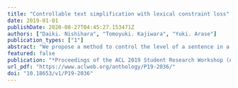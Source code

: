 ```yaml
---
title: "Controllable text simplification with lexical constraint loss"
date: 2019-01-01
publishDate: 2020-08-27T04:45:27.153471Z
authors: ["Daiki. Nishihara", "Tomoyuki. Kajiwara", "Yuki. Arase"]
publication_types: ["1"]
abstract: "We propose a method to control the level of a sentence in a text simplification task. Text simplification is a monolingual translation task translating a complex sentence into a simpler and easier to understand the alternative. In this study, we use the grade level of the US education system as the level of the sentence. Our text simplification method succeeds in translating an input into a specific grade level by considering levels of both sentences and words. Sentence level is considered by adding the target grade level as input. By contrast, the word level is considered by adding weights to the training loss based on words that frequently appear in sentences of the desired grade level. Although existing models that consider only the sentence level may control the syntactic complexity, they tend to generate words beyond the target level. Our approach can control both the lexical and syntactic complexity and achieve an aggressive rewriting. Experiment results indicate that the proposed method improves the metrics of both BLEU and SARI."
featured: false
publication: "*Proceedings of the ACL 2019 Student Research Workshop (ACL 2019 SRW)*"
url_pdf: "https://www.aclweb.org/anthology/P19-2036/"
doi: "10.18653/v1/P19-2036"
---
```


